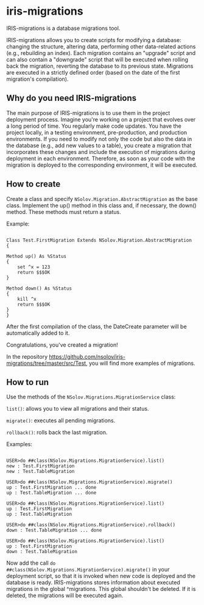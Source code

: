 # iris-migrations

IRIS-migrations is a database migrations tool.

IRIS-migrations allows you to create scripts for modifying a database: changing the structure, altering data, performing other data-related actions (e.g., rebuilding an index).
Each migration contains an "upgrade" script and can also contain a "downgrade" script that will be executed when rolling back the migration, reverting the database to its previous state.
Migrations are executed in a strictly defined order (based on the date of the first migration's compilation).

## Why do you need IRIS-migrations
The main purpose of IRIS-migrations is to use them in the project deployment process. Imagine you're working on a project that evolves over a long period of time. You regularly make code updates. You have the project locally, in a testing environment, pre-production, and production environments.
If you need to modify not only the code but also the data in the database (e.g., add new values to a table), you create a migration that incorporates these changes and include the execution of migrations during deployment in each environment. Therefore, as soon as your code with the migration is deployed to the corresponding environment, it will be executed.

## How to create
Create a class and specify `NSolov.Migration.AbstractMigration` as the base class.
Implement the up() method in this class and, if necessary, the down() method. These methods must return a status.

Example:
```

Class Test.FirstMigration Extends NSolov.Migration.AbstractMigration
{

Method up() As %Status
{
    set ^x = 123
    return $$$OK
}

Method down() As %Status
{
    kill ^x
    return $$$OK
}
}
```

After the first compilation of the class, the DateCreate parameter will be automatically added to it.

Congratulations, you've created a migration!

In the repository https://github.com/nsolov/iris-migrations/tree/master/src/Test, you will find more examples of migrations.

## How to run

Use the methods of the `NSolov.Migrations.MigrationService` class:

`list()`: allows you to view all migrations and their status.

`migrate()`: executes all pending migrations.

`rollback()`: rolls back the last migration.

Examples:


```

USER>do ##class(NSolov.Migrations.MigrationService).list()
new : Test.FirstMigration
new : Test.TableMigration

USER>do ##class(NSolov.Migrations.MigrationService).migrate()
up : Test.FirstMigration ... done
up : Test.TableMigration ... done

USER>do ##class(NSolov.Migrations.MigrationService).list()
up : Test.FirstMigration
up : Test.TableMigration

USER>do ##class(NSolov.Migrations.MigrationService).rollback()
down : Test.TableMigration ... done

USER>do ##class(NSolov.Migrations.MigrationService).list()
up : Test.FirstMigration
down : Test.TableMigration

```


Now add the call `do ##class(NSolov.Migrations.MigrationService).migrate()` in your deployment script, so that it is invoked when new code is deployed and the database is ready.
IRIS-migrations stores information about executed migrations in the global ^migrations. This global shouldn't be deleted. If it is deleted, the migrations will be executed again.

